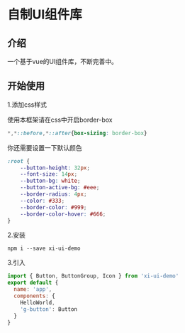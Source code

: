 #  自制UI组件库

## 介绍

一个基于vue的UI组件库，不断完善中。

##  开始使用

1.添加css样式

使用本框架请在css中开启border-box
```css
*,*::before,*::after{box-sizing: border-box}
```
你还需要设置一下默认颜色
```css
:root {
    --button-height: 32px;
    --font-size: 14px;
    --button-bg: white;
    --button-active-bg: #eee;
    --border-radius: 4px;
    --color: #333;
    --border-color: #999;
    --border-color-hover: #666;
}
```
2.安装
```
npm i --save xi-ui-demo
```

3.引入
```javascript
import { Button, ButtonGroup, Icon } from 'xi-ui-demo'
export default {
  name: 'app',
  components: {
    HelloWorld,
    'g-button': Button
  }
}
```
